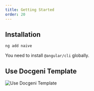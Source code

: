 ```yaml
---
title: Getting Started
order: 20
---
```


## Installation

```bash
ng add naive
```

<alert>You need to install `@angular/cli` globally.</alert>

## Use Docgeni Template
![Use Docgeni Template](./assets/images/use-docgeni-template.png)
